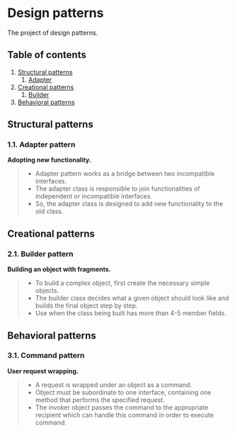 # Design patterns
The project of design patterns.

## Table of contents
1. [Structural patterns](#structural-patterns)
   1. [Adapter](#11-adapter-pattern)
2. [Creational patterns](#creational-patterns)
   1. [Builder](#21-builder-pattern)
3.  [Behavioral patterns](#behavioral-patterns)

## Structural patterns 
### 1.1. Adapter pattern
__Adopting new functionality.__
> * Adapter pattern works as a bridge between two incompatible interfaces.
> * The adapter class is responsible to join functionalities of independent or incompatible interfaces.
> * So, the adapter class is designed to add new functionality to the old class.

## Creational patterns
### 2.1. Builder pattern
__Building an object with fragments.__
> * To build a complex object, first create the necessary simple objects.
> * The builder class decides what a given object should look like and builds the final object step by step.
> * Use when the class being built has more than 4-5 member fields.

## Behavioral patterns
### 3.1. Command pattern
__User request wrapping.__
> * A request is wrapped under an object as a command.
> * Object must be subordinate to one interface, containing one method that performs the specified request.
> * The invoker object passes the command to the appropriate recipient which can handle this command in order to execute command.

